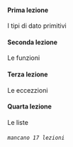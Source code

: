 #### Prima lezione
I tipi di dato primitivi
#### Seconda lezione
Le funzioni
#### Terza lezione
Le eccezzioni
#### Quarta lezione
Le liste



###### ```mancano 17 lezioni``` 